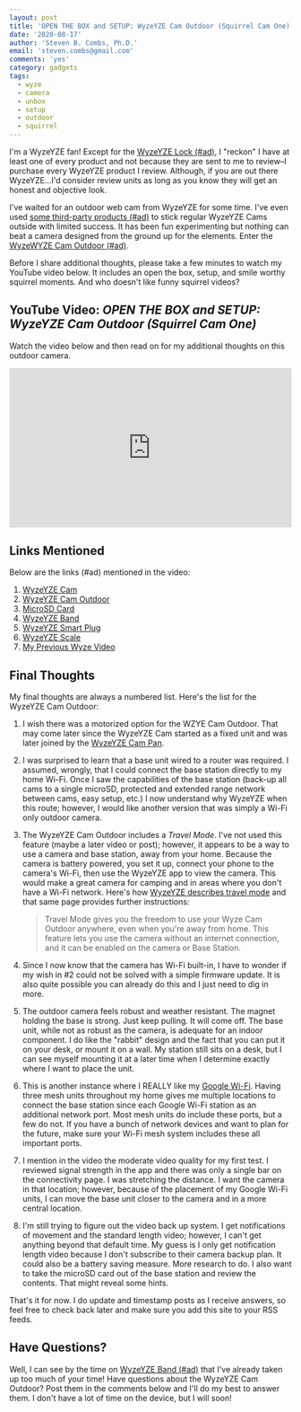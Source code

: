 ```yaml
---
layout: post
title: 'OPEN THE BOX and SETUP: WyzeYZE Cam Outdoor (Squirrel Cam One)'
date: '2020-08-17'
author: 'Steven B. Combs, Ph.D.'
email: 'steven.combs@gmail.com'
comments: 'yes'
category: gadgets
tags:
  - wyze
  - camera
  - unbox
  - setup
  - outdoor
  - squirrel
---
```


I'm a WyzeYZE fan! Except for the [WyzeYZE Lock (#ad)](https://amzn.to/3iPxheg), I "reckon" I have at least one of every product and not because they are sent to me to review–I purchase every WyzeYZE product I review. Although, if you are out there WyzeYZE...I'd consider review units as long as you know they will get an honest and objective look.

I've waited for an outdoor web cam from WyzeYZE for some time. I've even used [some third-party products (#ad)](https://amzn.to/3g5SQW6) to stick regular WyzeYZE Cams outside with limited success. It has been fun experimenting but nothing can beat a camera designed from the ground up for the elements. Enter the [WyzeWYZE Cam Outdoor (#ad)](https://amzn.to/33RZzjc). 

Before I share additional thoughts, please take a few minutes to watch my YouTube video below. It includes an open the box, setup, and smile worthy squirrel moments. And who doesn't like funny squirrel videos?

## YouTube Video: _OPEN THE BOX and SETUP: WyzeYZE Cam Outdoor (Squirrel Cam One)_

Watch the video below and then read on for my additional thoughts on this outdoor camera.

<div style="position:relative;padding-top:56.25%;"><p><iframe src="https://www.youtube.com/embed/iMRspt-YkDw" frameborder="0" allowfullscreen="true" mozallowfullscreen="true" webkitallowfullscreen="true" style="position:absolute;top:0;left:0;width:100%;height:100%;"></iframe></p></div>

## Links Mentioned

Below are the links (#ad) mentioned in the video:

1. [WyzeYZE Cam](https://amzn.to/2DZ4VPH)
2. [WyzeYZE Cam Outdoor](https://amzn.to/33RZzjcwyze.com/wyze-cam-outdoor.html)
3. [MicroSD Card](https://amzn.to/3kMYgc0)
4. [WyzeYZE Band](https://amzn.to/2PXhPQM)
5. [WyzeYZE Smart Plug](https://amzn.to/2Y4W3ig)
6. [WyzeYZE Scale](https://amzn.to/31SsVMs)
7. [My Previous Wyze Video](https://youtu.be/ZoBnLnDgv1Q)

## Final Thoughts

My final thoughts are always a numbered list. Here's the list for the WyzeYZE Cam Outdoor:

1. I wish there was a motorized option for the WZYE Cam Outdoor. That may come later since the WyzeYZE Cam started as a fixed unit and was later joined by the [WyzeYZE Cam Pan](https://amzn.to/3g9cekN).
2. I was surprised to learn that a base unit wired to a router was required. I assumed, wrongly, that I could connect the base station directly to my home Wi-Fi. Once I saw the capabilities of the base station (back-up all cams to a single microSD, protected and extended range network between cams, easy setup, etc.) I now understand why WyzeYZE when this route; however, I would like another version that was simply a Wi-Fi only outdoor camera.
3. The WyzeYZE Cam Outdoor includes a *Travel Mode*. I've not used this feature (maybe a later video or post); however, it appears to be a way to use a camera and base station, away from your home. Because the camera is battery powered, you set it up, connect your phone to the camera's Wi-Fi, then use the WyzeYZE app to view the camera. This would make a great camera for camping and in areas where you don't have a Wi-Fi network. Here's how [WyzeYZE describes travel mode](https://support.wyzecam.com/hc/en-us/articles/360038031831-Travel-Mode) and that same page provides further instructions:

    > Travel Mode gives you the freedom to use your Wyze Cam Outdoor anywhere, even when you're away from home. This feature lets you use the camera without an internet connection, and it can be enabled on the camera or Base Station.

4. Since I now know that the camera has Wi-Fi built-in, I have to wonder if my wish in #2 could not be solved with a simple firmware update. It is also quite possible you can already do this and I just need to dig in more.
5. The outdoor camera feels robust and weather resistant. The magnet holding the base is strong. Just keep pulling. It will come off. The base unit, while not as robust as the camera, is adequate for an indoor component. I do like the "rabbit" design and the fact that you can put it on your desk, or mount it on a wall. My station still sits on a desk, but I can see myself mounting it at a later time when I determine exactly where I want to place the unit.
6. This is another instance where I REALLY like my [Google Wi-Fi](https://amzn.to/3kMzOrn). Having three mesh units throughout my home gives me multiple locations to connect the base station since each Google Wi-Fi station as an additional network port. Most mesh units do include these ports, but a few do not. If you have a bunch of network devices and want to plan for the future, make sure your Wi-Fi mesh system includes these all important ports.
7. I mention in the video the moderate video quality for my first test. I reviewed signal strength in the app and there was only a single bar on the connectivity page. I was stretching the distance. I want the camera in that location; however, because of the placement of my Google Wi-Fi units, I can move the base unit closer to the camera and in a more central location.
8. I'm still trying to figure out the video back up system. I get notifications of movement and the standard length video; however, I can't get anything beyond that default time. My guess is I only get notification length video because I don't subscribe to their camera backup plan. It could also be a battery saving measure. More research to do. I also want to take the microSD card out of the base station and review the contents. That might reveal some hints.

That's it for now. I do update and timestamp posts as I receive answers, so feel free to check back later and make sure you add this site to your RSS feeds.

## Have Questions?

Well, I can see by the time on [WyzeYZE Band (#ad)](https://amzn.to/2PXhPQM) that I've already taken up too much of your time! Have questions about the WyzeYZE Cam Outdoor? Post them in the comments below and I'll do my best to answer them. I don't have a lot of time on the device, but I will soon!

<!--stackedit_data:
eyJoaXN0b3J5IjpbMjEwMjM0NTcxNV19
-->